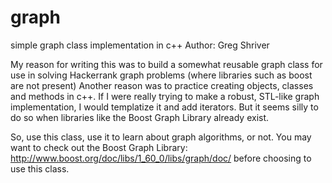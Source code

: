 # graph
simple graph class implementation in c++
Author: Greg Shriver

My reason for writing this was to build a somewhat reusable graph class for use in solving Hackerrank graph problems
(where libraries such as boost are not present)
Another reason was to practice creating objects, classes and methods in c++.
If I were really trying to make a robust, STL-like graph implementation, I would templatize it and add iterators.
But it seems silly to do so when libraries like the Boost Graph Library already exist.

So, use this class, use it to learn about graph algorithms, or not.
You may want to check out the Boost Graph Library: http://www.boost.org/doc/libs/1_60_0/libs/graph/doc/ 
before choosing to use this class.



